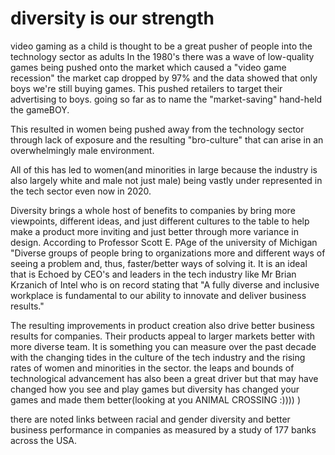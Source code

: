 # diversity is our strength


video gaming as a child is thought to be a great pusher of people into the technology sector as adults
In the 1980's there was a wave of low-quality games being pushed onto the market which caused a "video game recession"
the market cap dropped by 97% and the data showed that only boys we're still buying games. This pushed retailers to target their advertising to boys. going so far as to name the "market-saving" hand-held the gameBOY.

This resulted in women being pushed away from the technology sector through lack of exposure and the resulting "bro-culture" that can arise in an overwhelmingly male environment.

All of this has led to women(and minorities in large because the industry is also largely white and male not just male) being vastly under represented in the tech sector even now in 2020.

Diversity brings a whole host of benefits to companies by bring more viewpoints, different ideas, and just different cultures to the table to help make a product more inviting and just better through more variance in design. According to Professor Scott E. PAge of the university of Michigan "Diverse groups of people bring to organizations more and different ways of seeing a problem and, thus, faster/better ways of solving it. It is an ideal that is Echoed by CEO's and leaders in the tech industry like Mr Brian Krzanich of Intel who is on record stating that "A fully diverse and inclusive workplace is fundamental to our ability to innovate and deliver business results."

The resulting improvements in product creation also drive better business results for companies. Their products appeal to larger markets better with more diverse team. It is something you can measure over the past decade with the changing tides in the culture of the tech industry and the rising rates of women and minorities in the sector. the leaps and bounds of technological advancement has also been a great driver but that may have changed how you see and play games but diversity has changed your games and made them better(looking at you ANIMAL CROSSING :)))) )

there are noted links between racial and gender diversity and better business performance in companies as measured by a study of 177 banks across the USA.